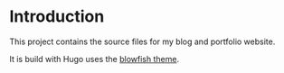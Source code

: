 # Introduction

This project contains the source files for my blog and portfolio
website. 

It is build with Hugo uses the [blowfish
theme](https://blowfish.page/).

